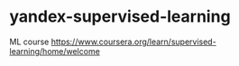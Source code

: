 # yandex-supervised-learning
ML course
https://www.coursera.org/learn/supervised-learning/home/welcome
